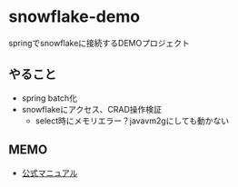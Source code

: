 # snowflake-demo

springでsnowflakeに接続するDEMOプロジェクト

## やること

- spring batch化
- snowflakeにアクセス、CRAD操作検証
    - select時にメモリエラー？javavm2gにしても動かない

## MEMO

- [公式マニュアル](https://docs.snowflake.com/ja/?_ga=2.253177228.488038075.1662873481-535781764.1662873476)

